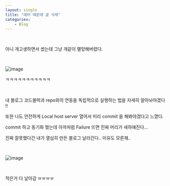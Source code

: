 ```yaml
---
layout: single
title: "에러 때문에 글 삭제"
categories:
    - Blog
---
```


<br>

아니 개고생하면서 썼는데 그냥 개같이 멸망해버렸다.



<br>

![image](https://user-images.githubusercontent.com/96330958/146881853-102391f1-a5b2-4f4b-ba95-f868864a38f8.png)

ㅋㅋㅋㅋㅋㅋㅋㅋㅋㅋㅋ

<br>

내 블로그 코드블럭과 repo와의 연동을 독립적으로 실행하는 법을 자세히 알아놔야겠다 !!

또한 나도 안전하게 Local host server 열어서 미리 commit 을 해봐야겠다고 느꼈다.

commit 하고 동기화 했는데 아까처럼 Failure 뜨면 진짜 머리가 새하얘진다...

진짜 잘못했다간 내가 열심히 만든 블로그 날라간다.. 이유도 모른채..

<br>

![image](https://user-images.githubusercontent.com/96330958/147092727-84884b9c-23e8-4e2a-8205-7269495d0d8f.png)

<br>

적은거 다 날아감 ㅠㅠㅠㅠ